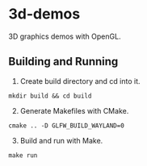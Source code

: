 # 3d-demos
3D graphics demos with OpenGL.

## Building and Running
1. Create build directory and cd into it.
```
mkdir build && cd build
```

2. Generate Makefiles with CMake.
```
cmake .. -D GLFW_BUILD_WAYLAND=0
```

3. Build and run with Make.
```
make run
```
